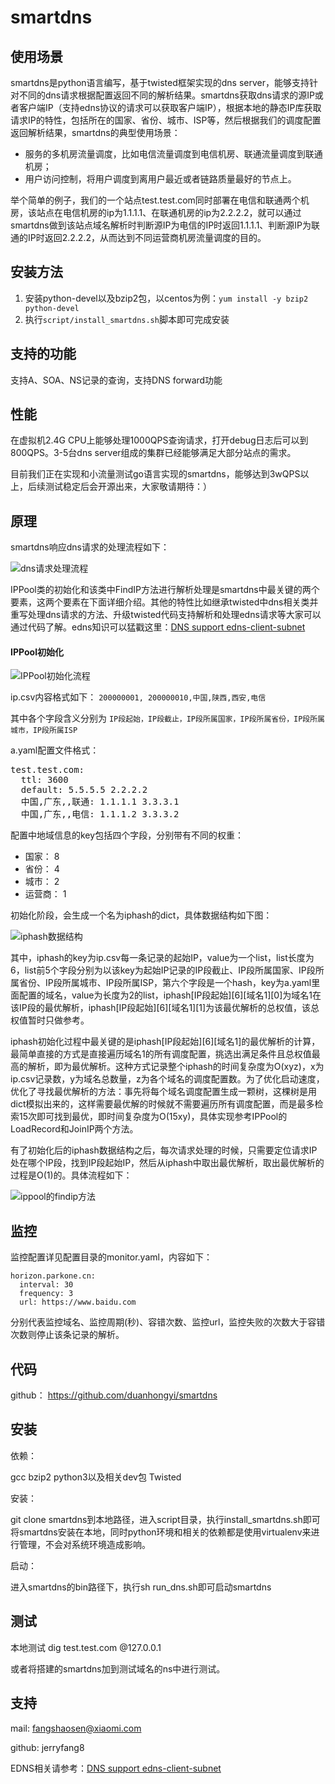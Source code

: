 smartdns
========
## 使用场景

smartdns是python语言编写，基于twisted框架实现的dns server，能够支持针对不同的dns请求根据配置返回不同的解析结果。smartdns获取dns请求的源IP或者客户端IP（支持edns协议的请求可以获取客户端IP），根据本地的静态IP库获取请求IP的特性，包括所在的国家、省份、城市、ISP等，然后根据我们的调度配置返回解析结果，smartdns的典型使用场景：

* 服务的多机房流量调度，比如电信流量调度到电信机房、联通流量调度到联通机房；
* 用户访问控制，将用户调度到离用户最近或者链路质量最好的节点上。

举个简单的例子，我们的一个站点test.test.com同时部署在电信和联通两个机房，该站点在电信机房的ip为1.1.1.1、在联通机房的ip为2.2.2.2，就可以通过smartdns做到该站点域名解析时判断源IP为电信的IP时返回1.1.1.1、判断源IP为联通的IP时返回2.2.2.2，从而达到不同运营商机房流量调度的目的。

## 安装方法
1. 安装python-devel以及bzip2包，以centos为例：`yum install -y bzip2 python-devel`
2. 执行`script/install_smartdns.sh`脚本即可完成安装

## 支持的功能
支持A、SOA、NS记录的查询，支持DNS forward功能

## 性能
在虚拟机2.4G CPU上能够处理1000QPS查询请求，打开debug日志后可以到800QPS。3-5台dns server组成的集群已经能够满足大部分站点的需求。

目前我们正在实现和小流量测试go语言实现的smartdns，能够达到3wQPS以上，后续测试稳定后会开源出来，大家敬请期待：）

## 原理

smartdns响应dns请求的处理流程如下：

![dns请求处理流程](http://noops.me/wp-content/uploads/2013/08/dns%E8%AF%B7%E6%B1%82%E5%A4%84%E7%90%86%E6%B5%81%E7%A8%8B.png)

IPPool类的初始化和该类中FindIP方法进行解析处理是smartdns中最关键的两个要素，这两个要素在下面详细介绍。其他的特性比如继承twisted中dns相关类并重写处理dns请求的方法、升级twisted代码支持解析和处理edns请求等大家可以通过代码了解。edns知识可以猛戳这里：<a href="http://noops.me/?p=653" title="DNS support edns-client-subnet" target="_blank">DNS support edns-client-subnet</a>

#### IPPool初始化

![IPPool初始化流程](http://noops.me/wp-content/uploads/2013/08/ippool%E5%88%9D%E5%A7%8B%E5%8C%96.png)

ip.csv内容格式如下：
``200000001, 200000010,中国,陕西,西安,电信``

其中各个字段含义分别为 ``IP段起始，IP段截止，IP段所属国家，IP段所属省份，IP段所属城市，IP段所属ISP``

a.yaml配置文件格式：
<pre class="lang:default decode:true">test.test.com:
  ttl: 3600
  default: 5.5.5.5 2.2.2.2
  中国,广东,,联通: 1.1.1.1 3.3.3.1
  中国,广东,,电信: 1.1.1.2 3.3.3.2</pre>

配置中地域信息的key包括四个字段，分别带有不同的权重：
- 国家：    8
- 省份：	4
- 城市：	2
- 运营商：  1

初始化阶段，会生成一个名为iphash的dict，具体数据结构如下图：

![iphash数据结构](http://noops.me/wp-content/uploads/2013/08/iphash%E6%95%B0%E6%8D%AE%E7%BB%93%E6%9E%84.png)

其中，iphash的key为ip.csv每一条记录的起始IP，value为一个list，list长度为6，list前5个字段分别为以该key为起始IP记录的IP段截止、IP段所属国家、IP段所属省份、IP段所属城市、IP段所属ISP，第六个字段是一个hash，key为a.yaml里面配置的域名，value为长度为2的list，iphash[IP段起始][6][域名1][0]为域名1在该IP段的最优解析，iphash[IP段起始][6][域名1][1]为该最优解析的总权值，该总权值暂时只做参考。

iphash初始化过程中最关键的是iphash[IP段起始][6][域名1]的最优解析的计算，最简单直接的方式是直接遍历域名1的所有调度配置，挑选出满足条件且总权值最高的解析，即为最优解析。这种方式记录整个iphash的时间复杂度为O(xyz)，x为ip.csv记录数，y为域名总数量，z为各个域名的调度配置数。为了优化启动速度，优化了寻找最优解析的方法：事先将每个域名调度配置生成一颗树，这棵树是用dict模拟出来的，这样需要最优解的时候就不需要遍历所有调度配置，而是最多检索15次即可找到最优，即时间复杂度为O(15xy)，具体实现参考IPPool的LoadRecord和JoinIP两个方法。

有了初始化后的iphash数据结构之后，每次请求处理的时候，只需要定位请求IP处在哪个IP段，找到IP段起始IP，然后从iphash中取出最优解析，取出最优解析的过程是O(1)的。具体流程如下：

![ippool的findip方法](http://noops.me/wp-content/uploads/2013/08/ippool%E7%9A%84findip%E6%96%B9%E5%BC%8F.png)

## 监控

监控配置详见配置目录的monitor.yaml，内容如下：

```
horizon.parkone.cn:
  interval: 30
  frequency: 3
  url: https://www.baidu.com
```

分别代表监控域名、监控周期(秒)、容错次数、监控url，监控失败的次数大于容错次数则停止该条记录的解析。


## 代码

github： https://github.com/duanhongyi/smartdns

## 安装

依赖：

gcc
bzip2
python3以及相关dev包
Twisted

安装：

git clone smartdns到本地路径，进入script目录，执行install_smartdns.sh即可将smartdns安装在本地，同时python环境和相关的依赖都是使用virtualenv来进行管理，不会对系统环境造成影响。

启动：

进入smartdns的bin路径下，执行sh run_dns.sh即可启动smartdns

## 测试

本地测试 dig test.test.com @127.0.0.1

或者将搭建的smartdns加到测试域名的ns中进行测试。

## 支持

mail: fangshaosen@xiaomi.com

github: jerryfang8

EDNS相关请参考：<a href="http://noops.me/?p=653" title="DNS support edns-client-subnet" target="_blank">DNS support edns-client-subnet</a>
